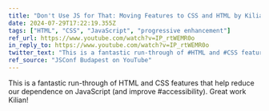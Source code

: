 ```yaml
---
title: "Don't Use JS for That: Moving Features to CSS and HTML by Kilian Valkhof"
date: 2024-07-29T17:22:19.355Z
tags: ["HTML", "CSS", "JavaScript", "progressive enhancement"]
ref_url: https://www.youtube.com/watch?v=IP_rtWEMR0o
in_reply_to: https://www.youtube.com/watch?v=IP_rtWEMR0o
twitter_text: "This is a fantastic run-through of #HTML and #CSS features that help reduce our dependence on #JavaScript (and improve #accessibility)."
ref_source: "JSConf Budapest on YouTube"
---
```


This is a fantastic run-through of HTML and CSS features that help reduce our dependence on JavaScript (and improve #accessibility). Great work Kilian!
